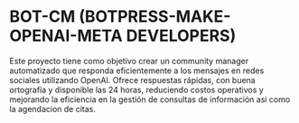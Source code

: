 # BOT-CM (BOTPRESS-MAKE-OPENAI-META DEVELOPERS)
Este proyecto tiene como objetivo crear un community manager automatizado que responda eficientemente a los mensajes en redes sociales utilizando OpenAI. Ofrece respuestas rápidas, con buena ortografía y disponible las 24 horas, reduciendo costos operativos y mejorando la eficiencia en la gestión de consultas de información asi como la agendacion de citas.
